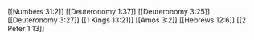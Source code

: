 [[Numbers 31:2]]
[[Deuteronomy 1:37]]
[[Deuteronomy 3:25]]
[[Deuteronomy 3:27]]
[[1 Kings 13:21]]
[[Amos 3:2]]
[[Hebrews 12:6]]
[[2 Peter 1:13]]
